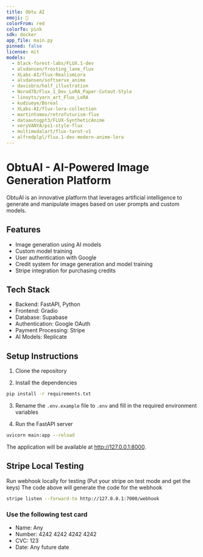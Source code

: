 ```yaml
---
title: Obtu AI
emoji: 📸
colorFrom: red
colorTo: pink
sdk: docker
app_file: main.py
pinned: false
license: mit
models:
  - black-forest-labs/FLUX.1-dev
  - alvdansen/frosting_lane_flux
  - XLabs-AI/flux-RealismLora
  - alvdansen/softserve_anime
  - davisbro/half_illustration
  - Norod78/Flux_1_Dev_LoRA_Paper-Cutout-Style
  - linoyts/yarn_art_Flux_LoRA
  - kudzueye/Boreal
  - XLabs-AI/flux-lora-collection
  - martintomov/retrofuturism-flux
  - dataautogpt3/FLUX-SyntheticAnime
  - veryVANYA/ps1-style-flux
  - multimodalart/flux-tarot-v1
  - alfredplpl/flux.1-dev-modern-anime-lora
---
```

# ObtuAI - AI-Powered Image Generation Platform

ObtuAI is an innovative platform that leverages artificial intelligence to generate and manipulate images based on user prompts and custom models.

## Features
- Image generation using AI models
- Custom model training
- User authentication with Google
- Credit system for image generation and model training
- Stripe integration for purchasing credits

## Tech Stack
- Backend: FastAPI, Python
- Frontend: Gradio
- Database: Supabase
- Authentication: Google OAuth
- Payment Processing: Stripe
- AI Models: Replicate

## Setup Instructions

1. Clone the repository

2. Install the dependencies
```bash
pip install -r requirements.txt
```

3. Rename the `.env.example` file to `.env` and fill in the required environment variables

4. Run the FastAPI server

```bash
uvicorn main:app --reload
```

The application will be available at http://127.0.0.1:8000.

## Stripe Local Testing

Run webhook locally for testing (Put your stripe on test mode and get the keys)
The code above will generate the code for the webhook

```bash
stripe listen --forward-to http://127.0.0.1:7000/webhook
```

### Use the following test card
- Name: Any
- Number: 4242 4242 4242 4242
- CVC: 123
- Date: Any future date